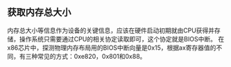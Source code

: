 ## 获取内存总大小

内存总大小等信息作为设备的关键信息，应该在硬件启动初期就由CPU获得并存储，操作系统只需要通过CPU的相关协定读取即可，这个协定就是BIOS中断。 在x86芯片中，探测物理内存布局用的BIOS中断向量是0x15，根据ax寄存器值的不同，有三种常见的方式：0xe820，0x801和0x88。
